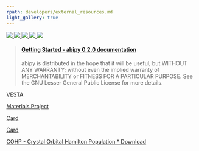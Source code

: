 ```yaml
---
rpath: developers/external_resources.md
light_gallery: true
---
```


<div id="video-gallery" class="gallery">
  <a href="https://www.youtube.com/watch?v=DppLQ-KQA68">
    <img src="//img.youtube.com/vi/DppLQ-KQA68/default.jpg">
  </a>
  <a href="https://youtu.be/EfJcYi1MNBg">
    <img src="//img.youtube.com/vi/EfJcYi1MNBg/default.jpg">
  </a>
  <a href="https://www.youtube.com/watch?v=gcbfb_Mteo4">
    <img src="//img.youtube.com/vi/gcbfb_Mteo4/default.jpg">
  </a>
  <a href="https://youtu.be/UNlRHw9Avvw">
    <img src="//img.youtube.com/vi/UNlRHw9Avvw/default.jpg">
  </a>
  <a href="https://youtu.be/j9z4AJIx40M">
    <img src="//img.youtube.com/vi/j9z4AJIx40M/default.jpg">
  </a>
</div>

<script>
$(function() {
    // Automatic video thumbnails
    //$('#video-gallery').lightGallery();
    $('#video-gallery').lightGallery({
        loadYoutubeThumbnail: true,
        youtubeThumbSize: 'default',
        loadVimeoThumbnail: true,
        vimeoThumbSize: 'thumbnail_medium'
    }); 
});
</script>

<blockquote class="embedly-card" data-card-controls="0"><h4><a href="http://pythonhosted.org/abipy/">Getting Started - abipy 0.2.0 documentation</a></h4><p>abipy is distributed in the hope that it will be useful, but WITHOUT ANY WARRANTY; without even the implied warranty of MERCHANTABILITY or FITNESS FOR A PARTICULAR PURPOSE. See the GNU Lesser General Public License for more details.</p></blockquote>
<script async src="//cdn.embedly.com/widgets/platform.js" charset="UTF-8"></script>

<a class="embedly-card" data-card-controls="0" href="http://jp-minerals.org/vesta/en/">VESTA</a>
<script async src="//cdn.embedly.com/widgets/platform.js" charset="UTF-8"></script>

<a class="embedly-card" data-card-controls="0" href="https://www.materialsproject.org/">Materials Project</a>
<script async src="//cdn.embedly.com/widgets/platform.js" charset="UTF-8"></script>

<a class="embedly-card" data-card-controls="0" href="http://www.aflowlib.org/">Card</a>
<script async src="//cdn.embedly.com/widgets/platform.js" charset="UTF-8"></script>

<a class="embedly-card" data-card-controls="0" href="http://www.aflowlib.org/CrystalDatabase/">Card</a>
<script async src="//cdn.embedly.com/widgets/platform.js" charset="UTF-8"></script>

<a class="embedly-card" data-card-controls="0" href="http://schmeling.ac.rwth-aachen.de/cohp/index.php?menuID=6">COHP - Crystal Orbital Hamilton Population * Download</a>
<script async src="//cdn.embedly.com/widgets/platform.js" charset="UTF-8"></script>
